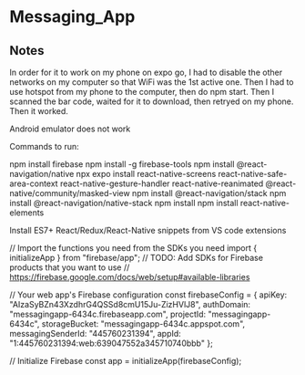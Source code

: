 # Messaging_App

## Notes
In order for it to work on my phone on expo go, I had to disable the other networks on my computer so that WiFi was the 1st active one. Then I had to use hotspot from my phone to the computer, then do npm start. Then I scanned the bar code, waited for it to download, then retryed on my phone. Then it worked.

Android emulator does not work


Commands to run:

npm install firebase
npm install -g firebase-tools
npm install @react-navigation/native
npx expo install react-native-screens react-native-safe-area-context react-native-gesture-handler react-native-reanimated @react-native/community/masked-view
npm install @react-navigation/stack
npm install @react-navigation/native-stack
npm install
npm install react-native-elements

Install ES7+ React/Redux/React-Native snippets from VS code extensions




// Import the functions you need from the SDKs you need
import { initializeApp } from "firebase/app";
// TODO: Add SDKs for Firebase products that you want to use
// https://firebase.google.com/docs/web/setup#available-libraries

// Your web app's Firebase configuration
const firebaseConfig = {
  apiKey: "AIzaSyBZn43XzdhrG4QSSd8cmU15Ju-ZizHVlJ8",
  authDomain: "messagingapp-6434c.firebaseapp.com",
  projectId: "messagingapp-6434c",
  storageBucket: "messagingapp-6434c.appspot.com",
  messagingSenderId: "445760231394",
  appId: "1:445760231394:web:639047552a345710740bbb"
};

// Initialize Firebase
const app = initializeApp(firebaseConfig);